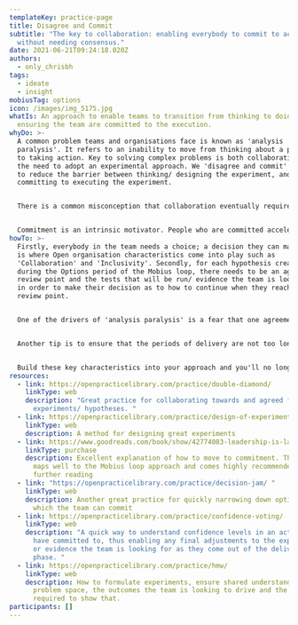 ```yaml
---
templateKey: practice-page
title: Disagree and Commit
subtitle: "The key to collaboration: enabling everybody to commit to action,
  without needing consensus."
date: 2021-06-21T09:24:18.020Z
authors:
  - only_chrisbh
tags:
  - ideate
  - insight
mobiusTag: options
icon: /images/img_5175.jpg
whatIs: An approach to enable teams to transition from thinking to doing, whilst
  ensuring the team are committed to the execution.
whyDo: >-
  A common problem teams and organisations face is known as 'analysis
  paralysis'. It refers to an inability to move from thinking about a problem,
  to taking action. Key to solving complex problems is both collaboration and
  the need to adopt an experimental approach. We 'disagree and commit' in order
  to reduce the barrier between thinking/ designing the experiment, and
  committing to executing the experiment. 


  There is a common misconception that collaboration eventually requires consensus; it does not. In fact consensus can come at a very high cost to the team dynamic. If there is disagreement within the team, consensus is generally achieved through coercion; team members try to be compelling rather than curious, they ask leading and self-affirming questions, suppress dissent and push for consensus. The issue with this is that it results in compliance rather than commitment. 


  Commitment is an intrinsic motivator. People who are committed accelerate the outcome as they are passionate about it; they are engaged and have purpose. This is the behaviour we observe in high performing teams.
howTo: >-
  Firstly, everybody in the team needs a choice; a decision they can make. This
  is where Open organisation characteristics come into play such as
  'Collaboration' and 'Inclusivity'. Secondly, for each hypothesis created
  during the Options period of the Mobius loop, there needs to be an agreed
  review point and the tests that will be run/ evidence the team is looking for
  in order to make their decision as to how to continue when they reach the
  review point. 


  One of the drivers of 'analysis paralysis' is a fear that one agreement is made to execute, there will be no adjustment until it has been completed; even if we know the current course of action will not yield the outcome we want. This fear is a reality for those using waterfall methods and are output focused. The shift to a culture of experimentation and the adoption of product development methods like the Mobius Loop allow teams to break the cycle, commit to action and focus on the outcome. 


  Another tip is to ensure that the periods of delivery are not too long. Naturally this will depend upon the outcome you are looking to drive, but it is worth spending the effort to break down big problems into a series of smaller ones. This not only helps the team to see the pathway, but it also allows for more regular course correction and for any disagreement to be short lived. Those disagreeing with the selected hypothesis are able to still commit to execution because they know it won't be long before there will be a chance to inspect, evaluate and adapt the approach; course correcting based upon evidence rather than supposition. 


  Build these key characteristics into your approach and you'll no longer be afraid to 'disagree and commit' as you'll be confident it will continue to drive purpose, passion and commitment within the team.
resources:
  - link: https://openpracticelibrary.com/practice/double-diamond/
    linkType: web
    description: "Great practice for collaborating towards and agreed focus for
      experiments/ hypotheses. "
  - link: https://openpracticelibrary.com/practice/design-of-experiments/
    linkType: web
    description: A method for designing great experiments
  - link: https://www.goodreads.com/book/show/42774083-leadership-is-language
    linkType: purchase
    description: Excellent explanation of how to move to commitment. The whole book
      maps well to the Mobius loop approach and comes highly recommended for
      further reading
  - link: "https://openpracticelibrary.com/practice/decision-jam/ "
    linkType: web
    description: Another great practice for quickly narrowing down options upon
      which the team can commit
  - link: https://openpracticelibrary.com/practice/confidence-voting/
    linkType: web
    description: "A quick way to understand confidence levels in an action the team
      have committed to, thus enabling any final adjustments to the experiment
      or evidence the team is looking for as they come out of the delivery
      phase. "
  - link: https://openpracticelibrary.com/practice/hmw/
    linkType: web
    description: How to formulate experiments, ensure shared understanding of the
      problem space, the outcomes the team is looking to drive and the evidence
      required to show that.
participants: []
---
```

